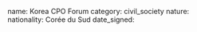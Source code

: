 name: Korea CPO Forum 
category: civil_society
nature:  
nationality: Corée du Sud
date_signed:
    